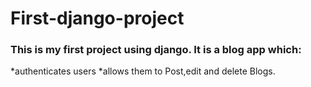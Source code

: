 # First-django-project
### This is my first project using django. It is a blog app which: 
*authenticates users 
*allows them to Post,edit and delete Blogs.
